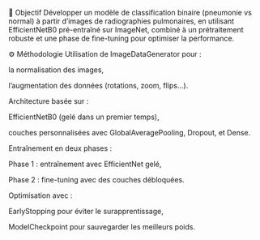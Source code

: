 🎯 Objectif
Développer un modèle de classification binaire (pneumonie vs normal) à partir d’images de radiographies pulmonaires, en utilisant EfficientNetB0 pré-entraîné sur ImageNet, combiné à un prétraitement robuste et une phase de fine-tuning pour optimiser la performance.

⚙️ Méthodologie
Utilisation de ImageDataGenerator pour :

la normalisation des images,

l’augmentation des données (rotations, zoom, flips...).

Architecture basée sur :

EfficientNetB0 (gelé dans un premier temps),

couches personnalisées avec GlobalAveragePooling, Dropout, et Dense.

Entraînement en deux phases :

Phase 1 : entraînement avec EfficientNet gelé,

Phase 2 : fine-tuning avec des couches débloquées.

Optimisation avec :

EarlyStopping pour éviter le surapprentissage,

ModelCheckpoint pour sauvegarder les meilleurs poids.

